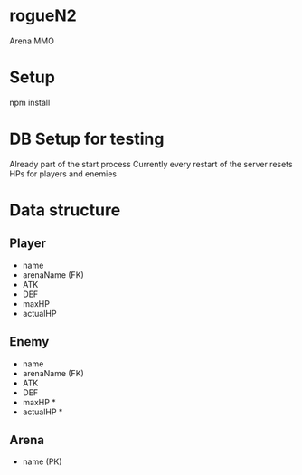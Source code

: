 # rogueN2
Arena MMO
# Setup
npm install

# DB Setup for testing
Already part of the start process
Currently every restart of the server resets HPs for players and enemies

# Data structure
## Player
- name
- arenaName (FK)
- ATK
- DEF
- maxHP
- actualHP

## Enemy
- name
- arenaName (FK)
- ATK
- DEF
- maxHP *
- actualHP *

## Arena
- name (PK)
